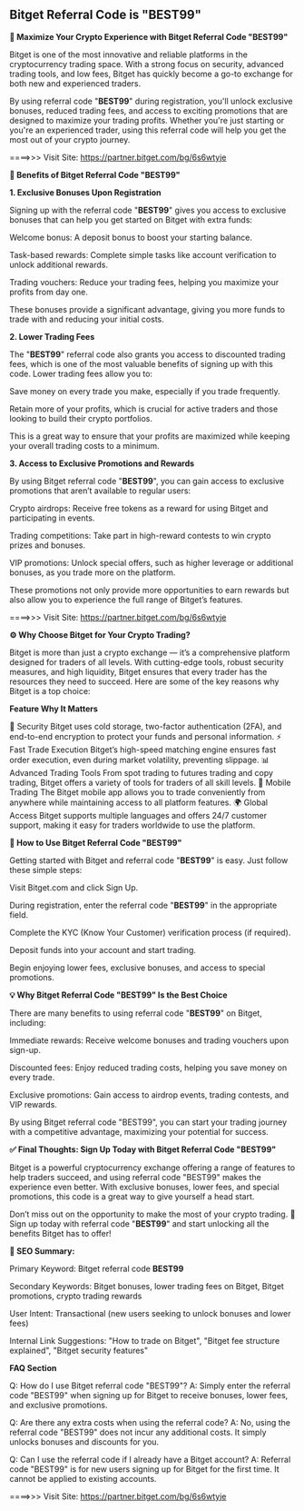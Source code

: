 ## Bitget Referral Code is "BEST99"

**🚀 Maximize Your Crypto Experience with Bitget Referral Code "BEST99"**

Bitget is one of the most innovative and reliable platforms in the cryptocurrency trading space. With a strong focus on security, advanced trading tools, and low fees, Bitget has quickly become a go-to exchange for both new and experienced traders.

By using referral code "**BEST99**" during registration, you'll unlock exclusive bonuses, reduced trading fees, and access to exciting promotions that are designed to maximize your trading profits. Whether you're just starting or you're an experienced trader, using this referral code will help you get the most out of your crypto journey.

====>>> Visit Site: https://partner.bitget.com/bg/6s6wtyje

**🎁 Benefits of Bitget Referral Code "BEST99"**

**1. Exclusive Bonuses Upon Registration**

Signing up with the referral code "**BEST99**" gives you access to exclusive bonuses that can help you get started on Bitget with extra funds:

Welcome bonus: A deposit bonus to boost your starting balance.

Task-based rewards: Complete simple tasks like account verification to unlock additional rewards.

Trading vouchers: Reduce your trading fees, helping you maximize your profits from day one.

These bonuses provide a significant advantage, giving you more funds to trade with and reducing your initial costs.

**2. Lower Trading Fees**

The "**BEST99**" referral code also grants you access to discounted trading fees, which is one of the most valuable benefits of signing up with this code. Lower trading fees allow you to:

Save money on every trade you make, especially if you trade frequently.

Retain more of your profits, which is crucial for active traders and those looking to build their crypto portfolios.

This is a great way to ensure that your profits are maximized while keeping your overall trading costs to a minimum.

**3. Access to Exclusive Promotions and Rewards**

By using Bitget referral code "**BEST99**", you can gain access to exclusive promotions that aren’t available to regular users:

Crypto airdrops: Receive free tokens as a reward for using Bitget and participating in events.

Trading competitions: Take part in high-reward contests to win crypto prizes and bonuses.

VIP promotions: Unlock special offers, such as higher leverage or additional bonuses, as you trade more on the platform.

These promotions not only provide more opportunities to earn rewards but also allow you to experience the full range of Bitget’s features.

====>>> Visit Site: https://partner.bitget.com/bg/6s6wtyje


**⚙️ Why Choose Bitget for Your Crypto Trading?**

Bitget is more than just a crypto exchange — it’s a comprehensive platform designed for traders of all levels. With cutting-edge tools, robust security measures, and high liquidity, Bitget ensures that every trader has the resources they need to succeed. Here are some of the key reasons why Bitget is a top choice:

**Feature	Why It Matters**

🔐 Security	Bitget uses cold storage, two-factor authentication (2FA), and end-to-end encryption to protect your funds and personal information.
⚡ Fast Trade Execution	Bitget’s high-speed matching engine ensures fast order execution, even during market volatility, preventing slippage.
📊 Advanced Trading Tools	From spot trading to futures trading and copy trading, Bitget offers a variety of tools for traders of all skill levels.
📱 Mobile Trading	The Bitget mobile app allows you to trade conveniently from anywhere while maintaining access to all platform features.
🌍 Global Access	Bitget supports multiple languages and offers 24/7 customer support, making it easy for traders worldwide to use the platform.

**📝 How to Use Bitget Referral Code "BEST99"**

Getting started with Bitget and referral code "**BEST99**" is easy. Just follow these simple steps:

Visit Bitget.com and click Sign Up.

During registration, enter the referral code "**BEST99**" in the appropriate field.

Complete the KYC (Know Your Customer) verification process (if required).

Deposit funds into your account and start trading.

Begin enjoying lower fees, exclusive bonuses, and access to special promotions.

**💡 Why Bitget Referral Code "BEST99" Is the Best Choice**

There are many benefits to using referral code "**BEST99**" on Bitget, including:

Immediate rewards: Receive welcome bonuses and trading vouchers upon sign-up.

Discounted fees: Enjoy reduced trading costs, helping you save money on every trade.

Exclusive promotions: Gain access to airdrop events, trading contests, and VIP rewards.

By using Bitget referral code "BEST99", you can start your trading journey with a competitive advantage, maximizing your potential for success.

**✅ Final Thoughts: Sign Up Today with Bitget Referral Code "BEST99"**

Bitget is a powerful cryptocurrency exchange offering a range of features to help traders succeed, and using referral code "BEST99" makes the experience even better. With exclusive bonuses, lower fees, and special promotions, this code is a great way to give yourself a head start.

Don’t miss out on the opportunity to make the most of your crypto trading.
🎯 Sign up today with referral code "**BEST99**" and start unlocking all the benefits Bitget has to offer!

**📌 SEO Summary:**

Primary Keyword: Bitget referral code **BEST99**

Secondary Keywords: Bitget bonuses, lower trading fees on Bitget, Bitget promotions, crypto trading rewards

User Intent: Transactional (new users seeking to unlock bonuses and lower fees)

Internal Link Suggestions: "How to trade on Bitget", "Bitget fee structure explained", "Bitget security features"

**FAQ Section**

Q: How do I use Bitget referral code "BEST99"?
A: Simply enter the referral code "BEST99" when signing up for Bitget to receive bonuses, lower fees, and exclusive promotions.

Q: Are there any extra costs when using the referral code?
A: No, using the referral code "BEST99" does not incur any additional costs. It simply unlocks bonuses and discounts for you.

Q: Can I use the referral code if I already have a Bitget account?
A: Referral code "BEST99" is for new users signing up for Bitget for the first time. It cannot be applied to existing accounts.

====>>> Visit Site: https://partner.bitget.com/bg/6s6wtyje


